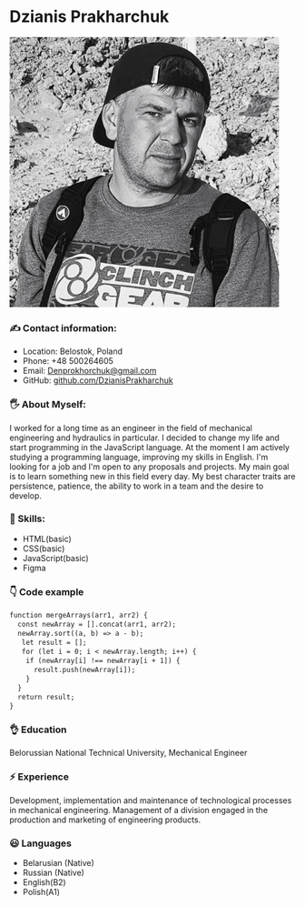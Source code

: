 # Dzianis Prakharchuk

![Profile Picture](/img/logo.jpg)

### ✍ Contact information:
- Location: Belostok, Poland
- Phone: +48 500264605
- Email: Denprokhorchuk@gmail.com
- GitHub: [github.com/DzianisPrakharchuk](https://github.com/DzianisPrakharchuk)

###  🖐 About Myself:
I worked for a long time as an engineer in the field of mechanical engineering and hydraulics in particular. I decided to change my life and start programming in the JavaScript language. At the moment I am actively studying a programming language, improving my skills in English. I'm looking for a job and I'm open to any proposals and projects. My main goal is to learn something new in this field every day. My best character traits are persistence, patience, the ability to work in a team and the desire to develop.

###  💪 Skills:
- HTML(basic)
- CSS(basic)
- JavaScript(basic)
- Figma

###  👇 Code example
```
function mergeArrays(arr1, arr2) {
  const newArray = [].concat(arr1, arr2);
  newArray.sort((a, b) => a - b);
   let result = [];
   for (let i = 0; i < newArray.length; i++) {
    if (newArray[i] !== newArray[i + 1]) {
      result.push(newArray[i]);
    }
  }
  return result;
}

```
###  👌 Education
Belorussian National Technical University,  Mechanical Engineer

###  ⚡ Experience
Development, implementation and maintenance of technological processes in mechanical engineering. Management of a division engaged in the production and marketing of engineering products.

###   😃 Languages
- Belarusian (Native)
- Russian (Native)
- English(B2)
- Polish(A1)